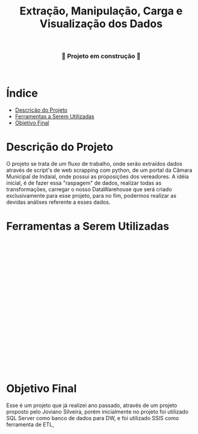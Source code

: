 <h1 align="center"> Extração, Manipulação, Carga e Visualização dos Dados </h1>

<br/>

**<h3 align="center"> :construction: Projeto em construção :construction: </h3>**

<br/>

# Índice

* [Descrição do Projeto](#Descrição-do-Projeto)
* [Ferramentas a Serem Utilizadas](#ferramentas-a-Serem-Utilizadas)
* [Objetivo Final](#objetivo-final)
  


# Descrição do Projeto

O projeto se trata de um fluxo de trabalho, onde serão extraídos dados através de script's de web scrapping com python, de um portal da Câmara Municipal de Indaial, onde possui as proposições dos vereadores. 
A idéia inicial, é de fazer essa "raspagem" de dados, realizar todas as transformações, carregar o nosso DataWarehouse que será criado exclusivamente para esse projeto, para no fim, podermos realizar as devidas análises referente a esses dados.

# Ferramentas a Serem Utilizadas

<br/>
<br/>
<br/>
<br/>
<br/>
<br/>
<br/>
<br/>
<br/>
<br/>
<br/>
<br/>
<br/>
<br/>
<br/>
<br/>
<br/>
<br/>
<br/>
<br/>

# Objetivo Final

Esse é um projeto que já realizei ano passado, através de um projeto proposto pelo Joviano Silveira, porém inicialmente no projeto foi utilizado SQL Server como banco de dados para DW, e foi utilizado SSIS como ferramenta de ETL, 
